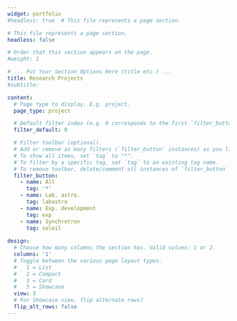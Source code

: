 ```yaml
---
widget: portfolio
#headless: true  # This file represents a page section.

# This file represents a page section.
headless: false

# Order that this section appears on the page.
#weight: 1

# ... Put Your Section Options Here (title etc.) ...
title: Research Projects
#subtitle:

content:  
  # Page type to display. E.g. project.
  page_type: project

  # Default filter index (e.g. 0 corresponds to the first `filter_button` instance below)
  filter_default: 0

  # Filter toolbar (optional).
  # Add or remove as many filters (`filter_button` instances) as you like.
  # To show all items, set `tag` to "*".
  # To filter by a specific tag, set `tag` to an existing tag name.
  # To remove toolbar, delete/comment all instances of `filter_button` below.
  filter_button:
    - name: All
      tag: '*'
    - name: Lab. astro.
      tag: labastro
    - name: Exp. development
      tag: exp
    - name: Synchrotron
      tag: soleil
      
design:
  # Choose how many columns the section has. Valid values: 1 or 2.
  columns: '1'
  # Toggle between the various page layout types.
  #   1 = List
  #   2 = Compact  
  #   3 = Card
  #   5 = Showcase
  view: 3
  # For Showcase view, flip alternate rows?
  flip_alt_rows: false
---
```


